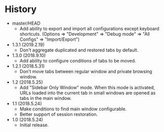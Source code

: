 # History

 - master/HEAD
   * Add ability to export and import all configurations except keyboard shortcuts. (Options => "Development" => "Debug mode" => "All Configs" => "Import/Export")
 - 1.3.1 (2019.2.19)
   * Don't aggregate duplicated and restored tabs by default.
 - 1.3.0 (2018.9.10)
   * Add ability to configure conditions of tabs to be moved.
 - 1.2.1 (2018.5.31)
   * Don't move tabs between regular window and private browsing window.
 - 1.2 (2018.5.25)
   * Add "Sidebar Only Window" mode. When this mode is activated, URLs loaded into the current tab in small windows are opened as tabs in the main window.
 - 1.1 (2018.5.24)
   * Make conditions to find main window configurable.
   * Better support of session restoration.
 - 1.0 (2018.5.24)
   * Initial release.
